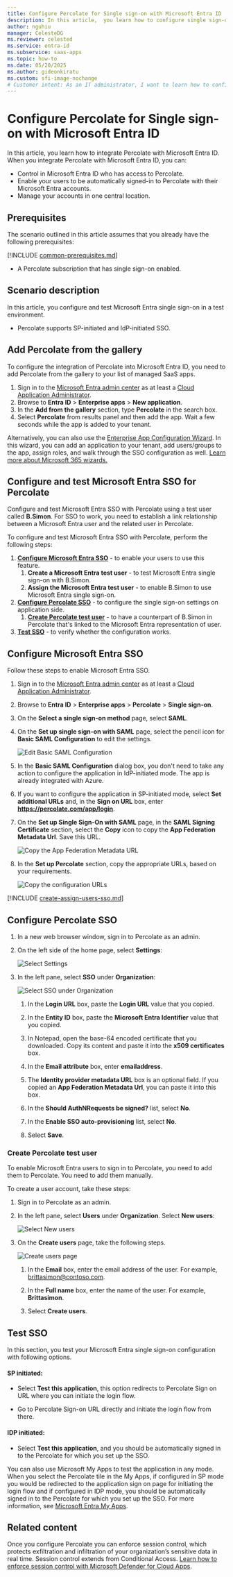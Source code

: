 ```yaml
---
title: Configure Percolate for Single sign-on with Microsoft Entra ID
description: In this article,  you learn how to configure single sign-on between Microsoft Entra ID and Percolate.
author: nguhiu
manager: CelesteDG
ms.reviewer: celested
ms.service: entra-id
ms.subservice: saas-apps
ms.topic: how-to
ms.date: 05/20/2025
ms.author: gideonkiratu
ms.custom: sfi-image-nochange
# Customer intent: As an IT administrator, I want to learn how to configure single sign-on between Microsoft Entra ID and Percolate so that I can control who has access to Percolate, enable automatic sign-in with Microsoft Entra accounts, and manage my accounts in one central location.
---
```

# Configure Percolate for Single sign-on with Microsoft Entra ID

In this article,  you learn how to integrate Percolate with Microsoft Entra ID. When you integrate Percolate with Microsoft Entra ID, you can:

* Control in Microsoft Entra ID who has access to Percolate.
* Enable your users to be automatically signed-in to Percolate with their Microsoft Entra accounts.
* Manage your accounts in one central location.

## Prerequisites
The scenario outlined in this article assumes that you already have the following prerequisites:

[!INCLUDE [common-prerequisites.md](~/identity/saas-apps/includes/common-prerequisites.md)]
* A Percolate subscription that has single sign-on enabled.

## Scenario description

In this article,  you configure and test Microsoft Entra single sign-on in a test environment.

* Percolate supports SP-initiated and IdP-initiated SSO.

## Add Percolate from the gallery

To configure the integration of Percolate into Microsoft Entra ID, you need to add Percolate from the gallery to your list of managed SaaS apps.

1. Sign in to the [Microsoft Entra admin center](https://entra.microsoft.com) as at least a [Cloud Application Administrator](~/identity/role-based-access-control/permissions-reference.md#cloud-application-administrator).
1. Browse to **Entra ID** > **Enterprise apps** > **New application**.
1. In the **Add from the gallery** section, type **Percolate** in the search box.
1. Select **Percolate** from results panel and then add the app. Wait a few seconds while the app is added to your tenant.

 Alternatively, you can also use the [Enterprise App Configuration Wizard](https://portal.office.com/AdminPortal/home?Q=Docs#/azureadappintegration). In this wizard, you can add an application to your tenant, add users/groups to the app, assign roles, and walk through the SSO configuration as well. [Learn more about Microsoft 365 wizards.](/microsoft-365/admin/misc/azure-ad-setup-guides)

<a name='configure-and-test-azure-ad-sso-for-percolate'></a>

## Configure and test Microsoft Entra SSO for Percolate

Configure and test Microsoft Entra SSO with Percolate using a test user called **B.Simon**. For SSO to work, you need to establish a link relationship between a Microsoft Entra user and the related user in Percolate.

To configure and test Microsoft Entra SSO with Percolate, perform the following steps:

1. **[Configure Microsoft Entra SSO](#configure-azure-ad-sso)** - to enable your users to use this feature.
    1. **Create a Microsoft Entra test user** - to test Microsoft Entra single sign-on with B.Simon.
    1. **Assign the Microsoft Entra test user** - to enable B.Simon to use Microsoft Entra single sign-on.
1. **[Configure Percolate SSO](#configure-percolate-sso)** - to configure the single sign-on settings on application side.
    1. **[Create Percolate test user](#create-percolate-test-user)** - to have a counterpart of B.Simon in Percolate that's linked to the Microsoft Entra representation of user.
1. **[Test SSO](#test-sso)** - to verify whether the configuration works.

<a name='configure-azure-ad-sso'></a>

## Configure Microsoft Entra SSO

Follow these steps to enable Microsoft Entra SSO.

1. Sign in to the [Microsoft Entra admin center](https://entra.microsoft.com) as at least a [Cloud Application Administrator](~/identity/role-based-access-control/permissions-reference.md#cloud-application-administrator).
1. Browse to **Entra ID** > **Enterprise apps** > **Percolate** > **Single sign-on**.
1. On the **Select a single sign-on method** page, select **SAML**.
1. On the **Set up single sign-on with SAML** page, select the pencil icon for **Basic SAML Configuration** to edit the settings.

   ![Edit Basic SAML Configuration](common/edit-urls.png)

4. In the **Basic SAML Configuration** dialog box, you don't need to take any action to configure the application in IdP-initiated mode. The app is already integrated with Azure.

5. If you want to configure the application in SP-initiated mode, select **Set additional URLs** and, in the **Sign on URL** box, enter **https://percolate.com/app/login**.

6. On the **Set up Single Sign-On with SAML** page, in the **SAML Signing Certificate** section, select the **Copy** icon to copy the **App Federation Metadata Url**. Save this URL.

	![Copy the App Federation Metadata URL](common/copy-metadataurl.png)

7. In the **Set up Percolate** section, copy the appropriate URLs, based on your requirements.

	![Copy the configuration URLs](common/copy-configuration-urls.png)

<a name='create-an-azure-ad-test-user'></a>

[!INCLUDE [create-assign-users-sso.md](~/identity/saas-apps/includes/create-assign-users-sso.md)]

## Configure Percolate SSO

1. In a new web browser window, sign in to Percolate as an admin.

2. On the left side of the home page, select **Settings**:
	
	![Select Settings](./media/percolate-tutorial/menu.png)

3. In the left pane, select **SSO** under **Organization**:

	![Select SSO under Organization](./media/percolate-tutorial/metadata.png)

	1. In the **Login URL** box, paste the **Login URL** value that you copied.

	1. In the **Entity ID** box, paste the **Microsoft Entra Identifier** value that you copied.

	1. In Notepad, open the base-64 encoded certificate that you downloaded. Copy its content and paste it into the **x509 certificates** box.

	1. In the **Email attribute** box, enter **emailaddress**.

	1. The **Identity provider metadata URL** box is an optional field. If you copied an **App Federation Metadata Url**, you can paste it into this box.

	1. In the **Should AuthNRequests be signed?** list, select **No**.

	1. In the **Enable SSO auto-provisioning** list, select **No**.

	1. Select **Save**.

### Create Percolate test user

To enable Microsoft Entra users to sign in to Percolate, you need to add them to Percolate. You need to add them manually.

To create a user account, take these steps:

1. Sign in to Percolate as an admin.

2. In the left pane, select **Users** under **Organization**. Select **New users**:

	![Select New users](./media/percolate-tutorial/users.png)

3. On the **Create users** page, take the following steps.

	![Create users page](./media/percolate-tutorial/new-user.png)

	1. In the **Email** box, enter the email address of the user. For example, brittasimon@contoso.com.

	1. In the **Full name** box, enter the name of the user. For example, **Brittasimon**.

	1. Select **Create users**.

## Test SSO

In this section, you test your Microsoft Entra single sign-on configuration with following options. 

#### SP initiated:

* Select **Test this application**, this option redirects to Percolate Sign on URL where you can initiate the login flow.  

* Go to Percolate Sign-on URL directly and initiate the login flow from there.

#### IDP initiated:

* Select **Test this application**, and you should be automatically signed in to the Percolate for which you set up the SSO. 

You can also use Microsoft My Apps to test the application in any mode. When you select the Percolate tile in the My Apps, if configured in SP mode you would be redirected to the application sign on page for initiating the login flow and if configured in IDP mode, you should be automatically signed in to the Percolate for which you set up the SSO. For more information, see [Microsoft Entra My Apps](/azure/active-directory/manage-apps/end-user-experiences#azure-ad-my-apps).

## Related content

Once you configure Percolate you can enforce session control, which protects exfiltration and infiltration of your organization’s sensitive data in real time. Session control extends from Conditional Access. [Learn how to enforce session control with Microsoft Defender for Cloud Apps](/cloud-app-security/proxy-deployment-aad).
